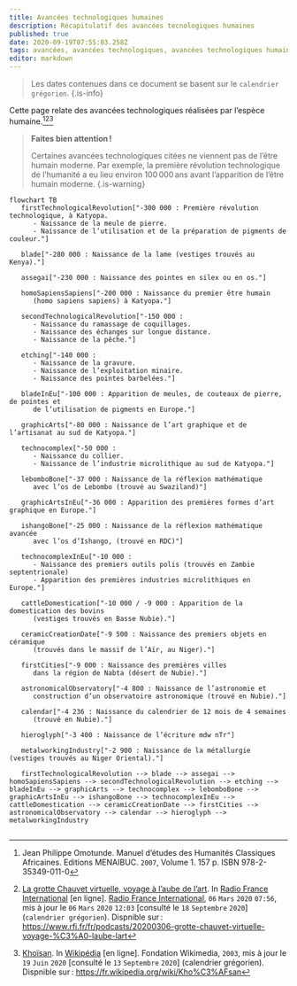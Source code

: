 ```yaml
---
title: Avancées technologiques humaines
description: Récapitulatif des avancées tecnologiques humaines
published: true
date: 2020-09-19T07:55:03.258Z
tags: avancées, avancées technologiques, avancées technologiques humaines, technologies humaines, humanité, moun
editor: markdown
---
```


> Les dates contenues dans ce document se basent sur le `calendrier grégorien`.
{.is-info}

Cette page relate des avancées technologiques réalisées par l’espèce humaine.[^1][^2][^15]

> **Faites bien attention !**
>
> Certaines avancées technologiques citées ne viennent pas de l’être humain moderne.
> Par exemple, la première révolution technologique de l’humanité a eu lieu environ 100 000 ans avant l’apparition de l’être humain moderne.
{.is-warning}


```mermaid
flowchart TB
   firstTechnologicalRevolution["-300 000 : Première révolution technologique, à Katyopa.
      - Naissance de la meule de pierre.
      - Naissance de l’utilisation et de la préparation de pigments de couleur."]
   
   blade["-280 000 : Naissance de la lame (vestiges trouvés au Kenya)."]
   
   assegai["-230 000 : Naissance des pointes en silex ou en os."]
   
   homoSapiensSapiens["-200 000 : Naissance du premier être humain
      (homo sapiens sapiens) à Katyopa."]
      
   secondTechnologicalRevolution["-150 000 :
      - Naissance du ramassage de coquillages.
      - Naissance des échanges sur longue distance.
      - Naissance de la pêche."]
   
   etching["-140 000 :
      - Naissance de la gravure.
      - Naissance de l’exploitation minaire.
      - Naissance des pointes barbelées."]
      
   bladeInEu["-100 000 : Apparition de meules, de couteaux de pierre, de pointes et
      de l’utilisation de pigments en Europe."]

   graphicArts["-80 000 : Naissance de l’art graphique et de l’artisanat au sud de Katyopa."]
   
   technocomplex["-50 000 :
      - Naissance du collier.
      - Naissance de l’industrie microlithique au sud de Katyopa."]
   
   lebomboBone["-37 000 : Naissance de la réflexion mathématique
      avec l’os de Lebombo (trouvé au Swaziland)"]
   
   graphicArtsInEu["-36 000 : Apparition des premières formes d’art graphique en Europe."]
   
   ishangoBone["-25 000 : Naissance de la réflexion mathématique avancée
      avec l’os d’Ishango, (trouvé en RDC)"]
   
   technocomplexInEu["-10 000 :
      - Naissance des premiers outils polis (trouvés en Zambie septentrionale)
      - Apparition des premières industries microlithiques en Europe."]
   
   cattleDomestication["-10 000 / -9 000 : Apparition de la domestication des bovins
      (vestiges trouvés en Basse Nubie)."]
   
   ceramicCreationDate["-9 500 : Naissance des premiers objets en céramique
      (trouvés dans le massif de l’Aïr, au Niger)."]
   
   firstCities["-9 000 : Naissance des premières villes
      dans la région de Nabta (désert de Nubie)."]
      
   astronomicalObservatory["-4 800 : Naissance de l’astronomie et
      construction d’un observatoire astronomique (trouvé en Nubie)."]
      
   calendar["-4 236 : Naissance du calendrier de 12 mois de 4 semaines
      (trouvé en Nubie)."]
            
   hieroglyph["-3 400 : Naissance de l’écriture mdw nTr"]
   
   metalworkingIndustry["-2 900 : Naissance de la métallurgie (vestiges trouvés au Niger Oriental)."]
   
   firstTechnologicalRevolution --> blade --> assegai --> homoSapiensSapiens --> secondTechnologicalRevolution --> etching --> bladeInEu --> graphicArts --> technocomplex --> lebomboBone --> graphicArtsInEu --> ishangoBone --> technocomplexInEu --> cattleDomestication --> ceramicCreationDate --> firstCities --> astronomicalObservatory --> calendar --> hieroglyph --> metalworkingIndustry
   
```

[^1]: Jean Philippe Omotunde. Manuel d’études des Humanités Classiques Africaines. Editions MENAIBUC. `2007`, Volume 1. 157 p. ISBN 978-2-35349-011-0

[^2]: [La grotte Chauvet virtuelle, voyage à l’aube de l’art](https://www.rfi.fr/fr/podcasts/20200306-grotte-chauvet-virtuelle-voyage-%C3%A0-laube-lart). In [Radio France International](https://www.rfi.fr/fr) [en ligne]. [Radio France International](https://www.rfi.fr/fr), `06` `Mars` `2020` `07:56`, mis à jour le `06` `Mars` `2020` `12:03` [consulté le `18` `Septembre` `2020`] (`calendrier grégorien`). Dispnible sur : https://www.rfi.fr/fr/podcasts/20200306-grotte-chauvet-virtuelle-voyage-%C3%A0-laube-lart

[^15]: [Khoïsan](https://fr.wikipedia.org/wiki/Kho%C3%AFsan). In [Wikipédia](https://wikipedia.org) [en ligne]. Fondation Wikimedia, `2003`, mis à jour le `19` `Juin` `2020` [consulté le `13` `Septembre` `2020`] (calendrier grégorien). Dispnible sur : https://fr.wikipedia.org/wiki/Kho%C3%AFsan